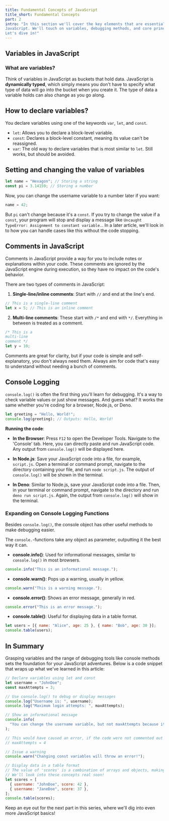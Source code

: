 ```yaml
---
title: Fundamental Concepts of JavaScript
title_short: Fundamental Concepts
part: 2
intro: "In this section we'll cover the key elements that are essential to working with
JavaScript. We'll touch on variables, debugging methods, and core principles.
Let's dive in!"
---
```


## Variables in JavaScript

### What are variables?

Think of variables in JavaScript as buckets that hold data. JavaScript is
**dynamically typed**, which simply means you don't have to specify what type of
data will go into the bucket when you create it. The type of data a variable
holds can also change as you go along.

## How to declare variables?

You declare variables using one of the keywords `var`, `let`, and `const`.

- `let`: Allows you to declare a block-level variable.
- `const`: Declares a block-level constant, meaning its value can't be
  reassigned.
- `var`: The old way to declare variables that is most similar to `let`. Still
  works, but should be avoided.

## Setting and changing the value of variables

```javascript
let name = "Hexagon"; // Storing a string
const pi = 3.14159; // Storing a number
```

Now, you can change the username variable to a number later if you want:

```javascript
name = 42;
```

But `pi` can't change because it's a `const`. If you try to change the value if
a `const`, your program will stop and display a message like
`Uncaught TypeError: Assignment to constant variable.`. In a later article,
we'll look in to how you can handle cases like this without the code stopping.

## Comments in JavaScript

Comments in JavaScript provide a way for you to include notes or explanations
within your code. These comments are ignored by the JavaScript engine during
execution, so they have no impact on the code's behavior.

There are two types of comments in JavaScript:

1. **Single-line/inline comments**: Start with `//` and end at the line's end.

```javascript
// This is a single-line comment
let x = 5; // This is an inline comment
```

2. **Multi-line comments**: These start with `/*` and end with `*/`. Everything
   in between is treated as a comment.

```javascript
/* This is a
multi-line
comment */
let y = 10;
```

Comments are great for clarity, but if your code is simple and self-explanatory,
you don't always need them. Always aim for code that's easy to understand
without needing a bunch of comments.

## Console Logging

`console.log()` is often the first thing you'll learn for debugging. It's a way
to check variable values or just show messages. And guess what? It works the
same whether you're coding for a browser, Node.js, or Deno.

```javascript
let greeting = "Hello, World!";
console.log(greeting); // Outputs: Hello, World!
```

**Running the code**:

- **In the Browser**: Press `F12` to open the Developer Tools. Navigate to the
  'Console' tab. Here, you can directly paste and run JavaScript code. Any
  output from `console.log()` will be displayed here.

- **In Node.js**: Save your JavaScript code into a file, for example,
  `script.js`. Open a terminal or command prompt, navigate to the directory
  containing your file, and run `node script.js`. The output of `console.log()`
  will be shown in the terminal.

- **In Deno**: Similar to Node.js, save your JavaScript code into a file. Then,
  in your terminal or command prompt, navigate to the directory and run
  `deno run script.js`. Again, the output from `console.log()` will show in the
  terminal.

### Expanding on Console Logging Functions

Besides `console.log()`, the console object has other useful methods to make
debugging easier.

The `console.`-functions take any object as parameter, outputting it the best
way it can.

- **console.info()**: Used for informational messages, similar to
  `console.log()` in most browsers.

```javascript
console.info("This is an informational message.");
```

- **console.warn()**: Pops up a warning, usually in yellow.

```javascript
console.warn("This is a warning message.");
```

- **console.error()**: Shows an error message, generally in red.

```javascript
console.error("This is an error message.");
```

- **console.table()**: Useful for displaying data in a table format.

```javascript
let users = [{ name: "Alice", age: 25 }, { name: "Bob", age: 30 }];
console.table(users);
```

## In Summary

Grasping variables and the range of debugging tools like console methods sets
the foundation for your JavaScript adventures. Below is a code snippet that
wraps up what we've learned in this article:

```javascript
// Declare variables using let and const
let username = "JohnDoe";
const maxAttempts = 3;

// Use console.log() to debug or display messages
console.log("Username is: ", username);
console.log("Maximum login attempts: ", maxAttempts);

// Show an informational message
console.info(
  "You can change the username variable, but not maxAttempts because it's a const.",
);

// This would have caused an error, if the code were not commented out
// maxAttempts = 4

// Issue a warning
console.warn("Changing const variables will throw an error!");

// Display data in a table format
// The value of 'scores' is a combination of arrays and objects, making up a table.
// We'll look into these concepts real soon!
let scores = [
  { username: "JohnDoe", score: 42 },
  { username: "JaneDoe", score: 37 },
];
console.table(scores);
```

Keep an eye out for the next part in this series, where we'll dig into even more
JavaScript basics!
